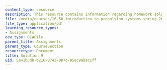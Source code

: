 ```yaml
---
content_type: resource
description: This resource contains information regarding homework solution 9.
file: /media/courses/16-50-introduction-to-propulsion-systems-spring-2012/5e41b3dbb2160743087c95ec9abac1ff_MIT16_50S12_sol9.pdf
file_type: application/pdf
learning_resource_types:
- Assignments
ocw_type: OCWFile
parent_title: Assignments
parent_type: CourseSection
resourcetype: Document
title: Solution 9
uid: 5e41b3db-b216-0743-087c-95ec9abac1ff
---
```

